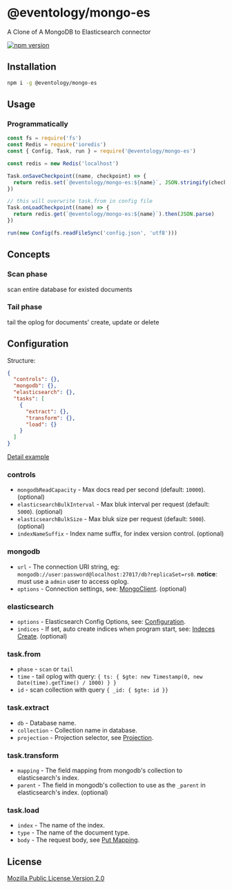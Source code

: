 # @eventology/mongo-es

A Clone of A MongoDB to Elasticsearch connector

[![npm version](https://badge.fury.io/js/@eventology/mongo-es.svg)](https://badge.fury.io/js/@eventology/mongo-es)

## Installation

```bash
npm i -g @eventology/mongo-es
```

## Usage

### Programmatically

```javascript
const fs = require('fs')
const Redis = require('ioredis')
const { Config, Task, run } = require('@eventology/mongo-es')

const redis = new Redis('localhost')

Task.onSaveCheckpoint((name, checkpoint) => {
  return redis.set(`@eventology/mongo-es:${name}`, JSON.stringify(checkpoint))
})

// this will overwrite task.from in config file
Task.onLoadCheckpoint((name) => {
  return redis.get(`@eventology/mongo-es:${name}`).then(JSON.parse)
})

run(new Config(fs.readFileSync('config.json', 'utf8')))
```

## Concepts

### Scan phase

scan entire database for existed documents

### Tail phase

tail the oplog for documents' create, update or delete

## Configuration

Structure:
```json
{
  "controls": {},
  "mongodb": {},  
  "elasticsearch": {},
  "tasks": [
    {
      "extract": {},
      "transform": {},
      "load": {}
    }
  ]
}
```

[Detail example](https://github.com/jike-engineering/@eventology/mongo-es/blob/master/examples/config.json)

### controls

- `mongodbReadCapacity` - Max docs read per second (default: `10000`). (optional)
- `elasticsearchBulkInterval` - Max bluk interval per request (default: `5000`). (optional)
- `elasticsearchBulkSize` - Max bluk size per request (default: `5000`). (optional)
- `indexNameSuffix` - Index name suffix, for index version control. (optional)

### mongodb

- `url` - The connection URI string, eg: `mongodb://user:password@localhost:27017/db?replicaSet=rs0`.
**notice**: must use a `admin` user to access oplog.
- `options` - Connection settings, see: [MongoClient](http://mongodb.github.io/node-mongodb-native/2.1/api/MongoClient.html#.connect). (optional)

### elasticsearch

- `options` - Elasticsearch Config Options, see: [Configuration](https://www.elastic.co/guide/en/elasticsearch/client/javascript-api/current/configuration.html).
- `indices` - If set, auto create indices when program start, see: [Indeces Create](https://www.elastic.co/guide/en/elasticsearch/client/javascript-api/current/api-reference-5-0.html#api-indices-create-5-0). (optional)

### task.from

- `phase` - `scan` or `tail`
- `time` - tail oplog with query: `{ ts: { $gte: new Timestamp(0, new Date(time).getTime() / 1000) } }`
- `id` - scan collection with query `{ _id: { $gte: id }}`

### task.extract

- `db` - Database name.
- `collection` - Collection name in database.
- `projection` - Projection selector, see [Projection](https://docs.mongodb.com/manual/reference/operator/projection/).

### task.transform

- `mapping` - The field mapping from mongodb's collection to elasticsearch's index.
- `parent` - The field in mongodb's collection to use as the `_parent` in elasticsearch's index. (optional)

### task.load

- `index` - The name of the index.
- `type` - The name of the document type.
- `body` - The request body, see [Put Mapping](https://www.elastic.co/guide/en/elasticsearch/reference/5.x/indices-put-mapping.html).

## License

[Mozilla Public License Version 2.0](https://www.mozilla.org/en-US/MPL/2.0/)
